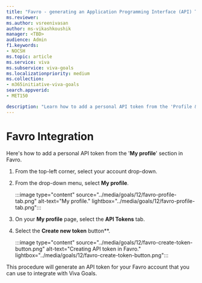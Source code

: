 ```yaml
---
title: "Favro - generating an Application Programming Interface (API) Token"
ms.reviewer: 
ms.author: vsreenivasan
author: ms-vikashkoushik
manager: <TBD>
audience: Admin
f1.keywords:
- NOCSH
ms.topic: article
ms.service: viva
ms.subservice: viva-goals
ms.localizationpriority: medium
ms.collection:  
- m365initiative-viva-goals
search.appverid:
- MET150

description: "Learn how to add a personal API token from the 'Profile & account' section in Favro."
---
```


# Favro Integration

Here's how to add a personal API token from the '**My profile**' section in Favro.
  
1. From the top-left corner, select your account drop-down.
  
2. From the drop-down menu, select **My profile**.
  
    :::image type="content" source="../media/goals/12/favro-profile-tab.png" alt-text="My profile." lightbox="../media/goals/12/favro-profile-tab.png":::
  
3. On your **My profile** page, select the **API Tokens** tab.
  
4. Select the **Create new token** button**.
  
    :::image type="content" source="../media/goals/12/favro-create-token-button.png" alt-text="Creating API token in Favro." lightbox="../media/goals/12/favro-create-token-button.png":::
  
This procedure will generate an API token for your Favro account that you can use to integrate with Viva Goals. 

